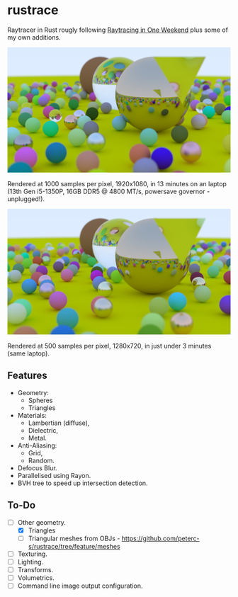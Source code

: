 # rustrace
Raytracer in Rust rougly following [Raytracing in One Weekend](https://raytracing.github.io/) plus some of my own additions.

![](final.png)

Rendered at 1000 samples per pixel, 1920x1080, in 13 minutes on an laptop (13th Gen i5-1350P, 16GB DDR5 @ 4800 MT/s, powersave governor - unplugged!).

![](final_small.png)

Rendered at 500 samples per pixel, 1280x720, in just under 3 minutes (same laptop).

## Features
- Geometry:
    - Spheres
    - Triangles
- Materials:
    - Lambertian (diffuse),
    - Dielectric,
    - Metal.
- Anti-Aliasing:
    - Grid,
    - Random.
- Defocus Blur. 
- Parallelised using Rayon.
- BVH tree to speed up intersection detection.

## To-Do
- [ ] Other geometry.
    - [x] Triangles
    - [ ] Triangular meshes from OBJs - https://github.com/peterc-s/rustrace/tree/feature/meshes
- [ ] Texturing.
- [ ] Lighting.
- [ ] Transforms.
- [ ] Volumetrics.
- [ ] Command line image output configuration.
